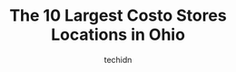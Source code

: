 ---
layout: ampstory
image: https://i0.wp.com/paketmu.com/wp-content/uploads/2023/06/costco-wholesale-0-in-ohio-1686365708.jpeg?resize=640,853
author: techidn
featured: false
description: Explore the diverse Costo Store scene in Ohio, home to an incredible selection of 10 establishments catering to every taste. Whether youre in search of iconic favorites or undiscovered trea
title: The 10 Largest Costo Stores Locations in Ohio
cover:
   title: The 10 Largest Costo Stores Locations in Ohio
   subtitle: RICKPATE
   background: https://paketmu.com/wp-content/uploads/2023/06/costco-wholesale-0-in-ohio-1686365708.jpeg

pages: 
 - layout: thirds
   top: <h1>#1 Costco Wholesale</h1>
   bottom: "<p>Update. 2023The parking lot is very full.Several middle check out lanes are blocked by merchandise and customers standing in long lines.Many customers are not happy with </p>"
   background: https://paketmu.com/wp-content/uploads/2023/06/costco-wholesale-1-in-ohio-1686365708.jpeg
   backgroundblur: true
 - layout: thirds
   top: <h1>#2 Costco Wholesale</h1>
   bottom: "<p>I wanted to give an employee there a great review and I hope you reward him with something.   We were trying to find a specific 3D puzzle but it was buried in the other o</p>"
   background: https://paketmu.com/wp-content/uploads/2023/06/costco-wholesale-2-in-ohio-1686365709.jpeg
   cta:
      link: https://paketmu.com/the-10-largest-costo-stores-locations-in-ohio/
      text: The 10 Largest Costo Stores Locations in Ohio
 - layout: thirds
   top: <h1>#3 Costco Wholesale</h1>
   bottom: "<p>I Like this Costco a lot, Personally! They have Nice employees, lots of different foods and high quality products, good bathrooms, and lots more! Ive always had a nice</p>"
   background: https://paketmu.com/wp-content/uploads/2023/06/costco-wholesale-3-in-ohio-1686365710.jpeg
   cta:
      link: https://paketmu.com/the-10-largest-costo-stores-locations-in-ohio/
      text: The 10 Largest Costo Stores Locations in Ohio
 - layout: thirds
   top: <h1>#4 Costco Wholesale</h1>
   bottom: "<p>3888 Stelzer Rd, Columbus, OH 43219, United States</p>"
   background: https://images.unsplash.com/photo-1552083974-186346191183?ixlib=rb-4.0.3&ixid=MnwxMjA3fDB8MHxwaG90by1wYWdlfHx8fGVufDB8fHx8&auto=format&fit=crop&w=640&h=853&q=80
   cta:
      link: https://paketmu.com/the-10-largest-costo-stores-locations-in-ohio/
      text: The 10 Largest Costo Stores Locations in Ohio
 - layout: thirds
   top: <h1>#5 Costco Wholesale</h1>
   bottom: "<p>7135 Veterans Blvd, Liberty Township, OH 45069, United States</p>"
   background: https://images.unsplash.com/photo-1533735380053-eb8d0759b24a?ixlib=rb-4.0.3&ixid=MnwxMjA3fDB8MHxwaG90by1wYWdlfHx8fGVufDB8fHx8&auto=format&fit=crop&w=640&h=853&q=80
   cta:
      link: https://paketmu.com/the-10-largest-costo-stores-locations-in-ohio/
      text: The 10 Largest Costo Stores Locations in Ohio
 - layout: thirds
   top: <h1>#6 Costco Wholesale</h1>
   bottom: "<p>1409 Golden Gate Blvd, Cleveland, OH 44124, United States</p>"
   background: https://images.unsplash.com/photo-1557672172-298e090bd0f1?ixlib=rb-4.0.3&ixid=MnwxMjA3fDB8MHxwaG90by1wYWdlfHx8fGVufDB8fHx8&auto=format&fit=crop&w=640&h=853&q=80
   cta:
      link: https://paketmu.com/the-10-largest-costo-stores-locations-in-ohio/
      text: The 10 Largest Costo Stores Locations in Ohio
 - layout: thirds
   top: <h1>#7 Costco Wholesale</h1>
   bottom: "<p>26400 N Dixie Hwy, Perrysburg, OH 43551, United States</p>"
   background: https://images.unsplash.com/photo-1547366785-564103df7e13?ixlib=rb-4.0.3&ixid=MnwxMjA3fDB8MHxwaG90by1wYWdlfHx8fGVufDB8fHx8&auto=format&fit=crop&w=640&h=853&q=80
   cta:
      link: https://paketmu.com/the-10-largest-costo-stores-locations-in-ohio/
      text: The 10 Largest Costo Stores Locations in Ohio
 - layout: thirds
   middle: Continue reading...
   background: https://images.unsplash.com/photo-1527066579998-dbbae57f45ce?ixlib=rb-4.0.3&ixid=MnwxMjA3fDB8MHxwaG90by1wYWdlfHx8fGVufDB8fHx8&auto=format&fit=crop&w=640&h=853&q=80
   cta:
      link: https://paketmu.com/the-10-largest-costo-stores-locations-in-ohio/
      text: The 10 Largest Costo Stores Locations in Ohio
      
---
